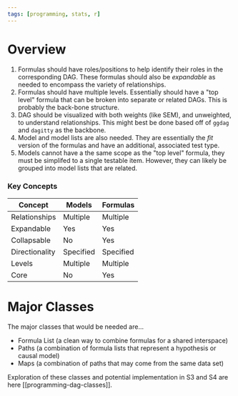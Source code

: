 ```yaml
---
tags: [programming, stats, r]
---
```


# Overview

1. Formulas should have roles/positions to help identify their roles in the corresponding DAG. These formulas should also be _expandable_ as needed to encompass the variety of relationships. 
1. Formulas should have multiple levels.  Essentially should have a "top level" formula that can be broken into separate or related DAGs. This is probably the back-bone structure.
1. DAG should be visualized with both weights (like SEM), and unweighted, to understand relationships. This might best be done based off of `ggdag` and `dagitty` as the backbone. 
1. Model and model lists are also needed. They are essentially the _fit_ version of the formulas and have an additional, associated test type. 
1. Models cannot have a the same scope as the "top level" formula, they must be simplifed to a single testable item. However, they can likely be grouped into model lists that are related.

### Key Concepts

| Concept |  Models | Formulas |
| --- | --- | --- | 
| Relationships | Multiple | Multiple |
| Expandable | Yes | Yes |
| Collapsable | No | Yes |
| Directionality | Specified | Specified |
| Levels | Multiple | Multiple |
| Core | No | Yes |

# Major Classes

The major classes that would be needed are...

- Formula List (a clean way to combine formulas for a shared interspace)
- Paths (a combination of formula lists that represent a hypothesis or causal model)
- Maps (a combination of paths that may come from the same data set)

Exploration of these classes and potential implementation in S3 and S4 are here [[programming-dag-classes]].